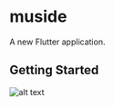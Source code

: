# muside

A new Flutter application.

## Getting Started

![alt text](https://imgur.com/Eun9q5u)




